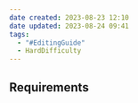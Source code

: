 ```yaml
---
date created: 2023-08-23 12:10
date updated: 2023-08-24 09:41
tags:
  - "#EditingGuide"
  - HardDifficulty
---
```


## Requirements

